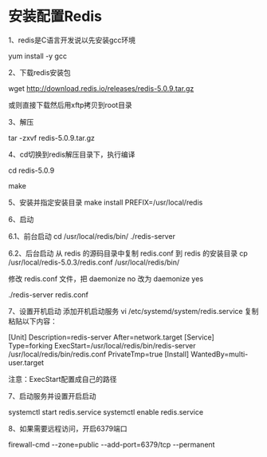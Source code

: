 # 安装配置Redis

1、redis是C语言开发说以先安装gcc环境

yum install -y gcc



2、下载redis安装包

wget http://download.redis.io/releases/redis-5.0.9.tar.gz

或则直接下载然后用xftp拷贝到root目录



3、解压

tar -zxvf redis-5.0.9.tar.gz



4、cd切换到redis解压目录下，执行编译

 cd redis-5.0.9

make



5、安装并指定安装目录
make install PREFIX=/usr/local/redis



6、启动

6.1、前台启动
 cd /usr/local/redis/bin/
 ./redis-server



6.2、后台启动
从 redis 的源码目录中复制 redis.conf 到 redis 的安装目录
 cp /usr/local/redis-5.0.3/redis.conf /usr/local/redis/bin/

修改 redis.conf 文件，把 daemonize no 改为 daemonize yes

./redis-server redis.conf



7、设置开机启动
添加开机启动服务
vi /etc/systemd/system/redis.service
复制粘贴以下内容：

[Unit]
Description=redis-server
After=network.target
[Service]
Type=forking
ExecStart=/usr/local/redis/bin/redis-server /usr/local/redis/bin/redis.conf
PrivateTmp=true
[Install]
WantedBy=multi-user.target

注意：ExecStart配置成自己的路径 



7、启动服务并设置开启启动

systemctl start redis.service
systemctl enable redis.service



8、如果需要远程访问，开启6379端口

firewall-cmd --zone=public --add-port=6379/tcp --permanent